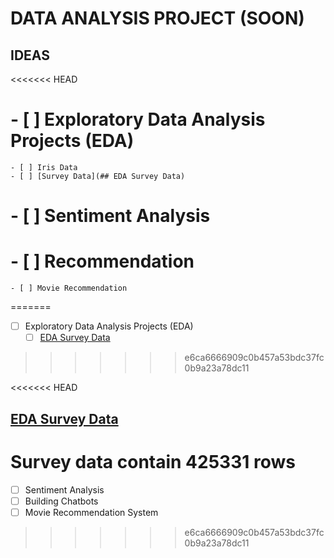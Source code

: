 # DATA ANALYSIS PROJECT (SOON)


## IDEAS

<<<<<<< HEAD
# - [ ] Exploratory Data Analysis Projects (EDA)
	- [ ] Iris Data
	- [ ] [Survey Data](## EDA Survey Data)	
# - [ ] Sentiment Analysis
# - [ ] Recommendation
	- [ ] Movie Recommendation
=======
 - [ ] Exploratory Data Analysis Projects (EDA)
	- [ ] [EDA Survey Data](https://github.com/okkymabruri/data-analysis-projects/tree/master/EDA-survey-age-interest)
>>>>>>> e6ca6666909c0b457a53bdc37fc0b9a23a78dc11
	
	
<<<<<<< HEAD
## [EDA Survey Data](https://github.com/okkymabruri/data-analysis-projects/EDA-survey-age-interest)
Survey data contain 425331 rows
=======
 - [ ] Sentiment Analysis
 - [ ] Building Chatbots
 - [ ] Movie Recommendation System
>>>>>>> e6ca6666909c0b457a53bdc37fc0b9a23a78dc11

